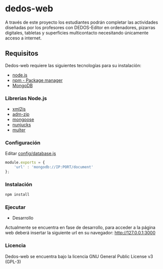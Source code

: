 # dedos-web
A través de este proyecto los estudiantes podrán completar las actividades diseñadas por los profesores con DEDOS-Editor en ordenadores, pizarras digitales, tabletas y superficies multicontacto necesitando únicamente acceso a internet.

## Requisitos
Dedos-web requiere las siguientes tecnologías para su instalación:
* [node.js](https://github.com/nodejs/node)
* [npm - Package manager](https://github.com/npm/npm)
* [MongoDB](https://www.mongodb.org/)

### Librerias Node.js
* [xml2js](https://www.npmjs.com/package/xml2js)
* [adm-zip](https://www.npmjs.com/package/adm-zip)
* [mongoose](https://www.npmjs.com/package/mongoose)
* [nunjucks](https://www.npmjs.com/package/nunjucks)
* [multer](https://www.npmjs.com/package/multer)

### Configuración
Editar [config/database.js](../master/config/database.js)

```javascript
module.exports = {
    'url' : 'mongodb://IP:PORT/document'
};
```

### Instalación
```javascript
npm install
```
### Ejecutar

* Desarrollo

Actualmente se encuentra en fase de desarrollo, para acceder a la página web deberá insertar la siguiente url en su navegador:
http://127.0.0.1:3000

### Licencia
Dedos-web se encuentra bajo la licencia GNU General Public License v3 (GPL-3)
